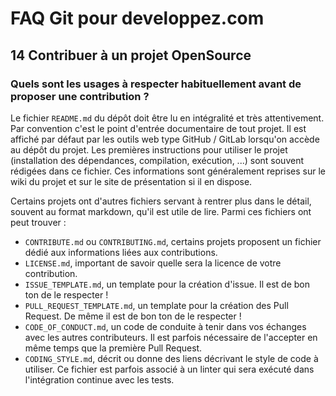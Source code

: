 # FAQ Git pour developpez.com

## 14 Contribuer à un projet OpenSource

### Quels sont les usages à respecter habituellement avant de proposer une contribution ?

Le fichier `README.md` du dépôt doit être lu en intégralité et très attentivement. Par convention c'est le point d'entrée documentaire de tout projet.
Il est affiché par défaut par les outils web type GitHub / GitLab lorsqu'on accède au dépôt du projet.
Les premières instructions pour utiliser le projet (installation des dépendances, compilation, exécution, ...) sont souvent rédigées dans ce fichier.
Ces informations sont généralement reprises sur le wiki du projet et sur le site de présentation si il en dispose.

Certains projets ont d'autres fichiers servant à rentrer plus dans le détail, souvent au format markdown, qu'il est utile de lire.
Parmi ces fichiers ont peut trouver :

- `CONTRIBUTE.md` ou `CONTRIBUTING.md`, certains projets proposent un fichier dédié aux informations liées aux contributions.
- `LICENSE.md`, important de savoir quelle sera la licence de votre contribution.
- `ISSUE_TEMPLATE.md`, un template pour la création d'issue. Il est de bon ton de le respecter !
- `PULL_REQUEST_TEMPLATE.md`, un template pour la création des Pull Request. De même il est de bon ton de le respecter !
- `CODE_OF_CONDUCT.md`, un code de conduite à tenir dans vos échanges avec les autres contributeurs. Il est parfois nécessaire de l'accepter en même temps que la première Pull Request.
- `CODING_STYLE.md`, décrit ou donne des liens décrivant le style de code à utiliser. Ce fichier est parfois associé à un linter qui sera exécuté dans l'intégration continue avec les tests.
